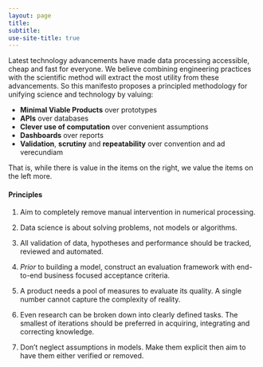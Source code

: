 ```yaml
---
layout: page
title: 
subtitle: 
use-site-title: true
---
```


Latest technology advancements have made data processing accessible, cheap and fast for everyone. We believe combining engineering practices with the scientific method will extract the most utility from these advancements. So this manifesto proposes a principled methodology for unifying science and technology by valuing:

 - **Minimal Viable Products** over prototypes
 - **APIs** over databases
 - **Clever use of computation** over convenient assumptions
 - **Dashboards** over reports
 - **Validation**, **scrutiny** and **repeatability** over convention and ad verecundiam

That is, while there is value in the items on the right, we value the items on the left more.

#### Principles

1. Aim to completely remove manual intervention in numerical processing.

2. Data science is about solving problems, not models or algorithms.

3. All validation of data, hypotheses and performance should be tracked, reviewed and automated.

4. *Prior* to building a model, construct an evaluation framework with end-to-end business focused acceptance criteria.

5. A product needs a pool of measures to evaluate its quality. A single number cannot capture the complexity of reality.

6. Even research can be broken down into clearly defined tasks. The smallest of iterations should be preferred in acquiring, integrating and correcting knowledge.

7. Don’t neglect assumptions in models. Make them explicit then aim to have them either verified or removed.

[//]: # (Authors:)
[//]: # (Sam Savage)
[//]: # (Gianmario Spacagna)
[//]: # (Victor Paraschiv)
